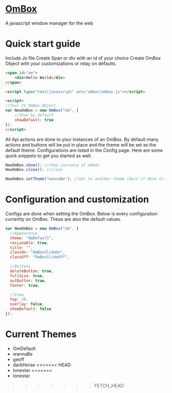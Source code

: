 [OmBox](http://chuckfairy.com/OmBox)
=====

A javascript window manager for the web

Quick start guide
=====
Include Js file
Create Span or div with an id of your choice
Create OmBox Object with your customizations or relay on defaults.

```html
<span id="om">
	<div>Hello World</div>
</span>

<script type="text/javascript" src="ombox/ombox.js"></script>

<script>
//Your JS OmBox Object
var NewOmBox = new OmBox("om", {
	//Show by default
	showDefault: true
});
</script>
```
			
All Api actions are done to your instances of an OmBox. By default many actions and buttons will be put in place and the theme will be set as the default theme. Configurations are listed in the Config page. Here are some quick snippets to get you started as well.

```javascript
NewOmBox.show(); //show instance of ombox
NewOmBox.close(); //close

NewOmBox.setTheme("wannaBe"); //Set to another theme (best if done in the config)
```

Configuration and customization
=====

Configs are done when setting the OmBox. Below is every configuration currently on OmBox. These are also the default values.

```javascript
var NewOmBox = new OmBox("om", {
  //Appearence
  theme: "OmDefault",
  resizeable: true,
  title: "",
  classOn: "OmBoxSlideOn",
  classOff: "OmBoxSlideOff",

  //Buttons
  deleteButton: true,
  fullSize: true,
  outButton: true,
  footer: true,

  //View
  top: 20,
  overlay: false,
  showDefault: false
});
```

Current Themes
=====

* OmDefault
* wannaBe
* geoff
* darkHorse
<<<<<<< HEAD
* lonestar
=======
* lonestar
>>>>>>> FETCH_HEAD
